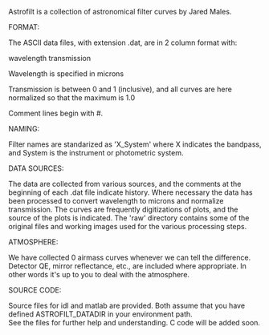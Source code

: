 Astrofilt is a collection of astronomical filter curves by Jared Males.

FORMAT:

The ASCII data files, with extension .dat, are in 2 column format with:

 wavelength  transmission

Wavelength is specified in microns

Transmission is between 0 and 1 (inclusive), and all curves are here normalized so that the maximum is 1.0

Comment lines begin with #.

NAMING:

Filter names are standarized as 'X_System' where X indicates the bandpass, and System is the instrument or photometric system.

DATA SOURCES:

The data are collected from various sources, and the comments at the beginning of each .dat file indicate history.  Where
necessary the data has been processed to convert wavelength to microns and normalize transmission.  The curves are
frequently digitizations of plots, and the source of the plots is indicated.  The 'raw' directory contains some of the
original files and working images used for the various processing steps.

ATMOSPHERE:

We have collected 0 airmass curves whenever we can tell the difference.  Detector QE, mirror reflectance, etc., are
included where appropriate.  In other words it's up to you to deal with the atmosphere.

SOURCE CODE:

Source files for idl and matlab are provided.  Both assume that you have defined ASTROFILT_DATADIR in your environment path.  
See the files for further help and understanding.  C code will be added soon.


